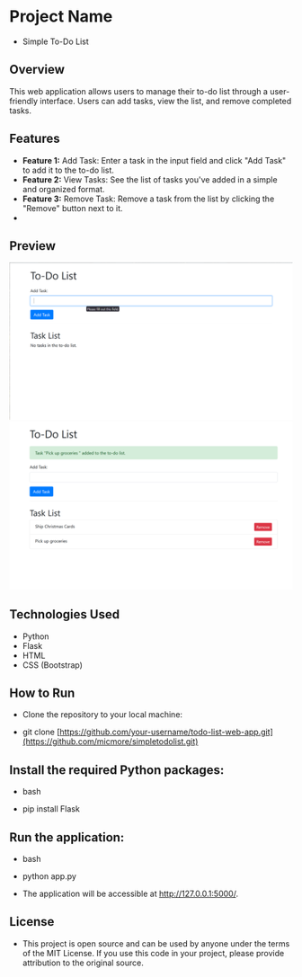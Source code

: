 # Project Name

- Simple To-Do List

## Overview

This web application allows users to manage their to-do list through a user-friendly interface. Users can add tasks, view the list, and remove completed tasks.

## Features

- **Feature 1:** Add Task: Enter a task in the input field and click "Add Task" to add it to the to-do list.
- **Feature 2:** View Tasks: See the list of tasks you've added in a simple and organized format.
- **Feature 3:** Remove Task: Remove a task from the list by clicking the "Remove" button next to it.
- 
## Preview
![Screenshot](https://github.com/micmore/simpletodolist/blob/main/Screenshot%202023-12-23%20025436.png)
![Screenshot 2](https://github.com/micmore/simpletodolist/blob/main/Screenshot%202023-12-23%20025544.png)

## Technologies Used

- Python
- Flask
- HTML
- CSS (Bootstrap)

## How to Run

- Clone the repository to your local machine:

- git clone [https://github.com/your-username/todo-list-web-app.git](https://github.com/micmore/simpletodolist.git)

## Install the required Python packages:

- bash

- pip install Flask

## Run the application:

- bash

- python app.py

- The application will be accessible at http://127.0.0.1:5000/.

## License
- This project is open source and can be used by anyone under the terms of the MIT License. If you use this code in your project, please provide attribution to the original source.




